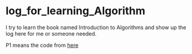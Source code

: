# log_for_learning_Algorithm
I try to learn the book named Introduction to Algorithms and show up the log here for me or someone needed.

P1 means the code from [here](https://www.bilibili.com/video/BV1c3411x7Qf?p=1&vd_source=aa334d0b81235a1c9ab88b16f033d53e)

